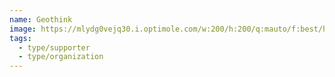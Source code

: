 ```yaml
---
name: Geothink
image: https://mlydg0vejq30.i.optimole.com/w:200/h:200/q:mauto/f:best/https://civictech.ca/wp-content/uploads/2017/11/geothink.png
tags:
  - type/supporter
  - type/organization
---
```

